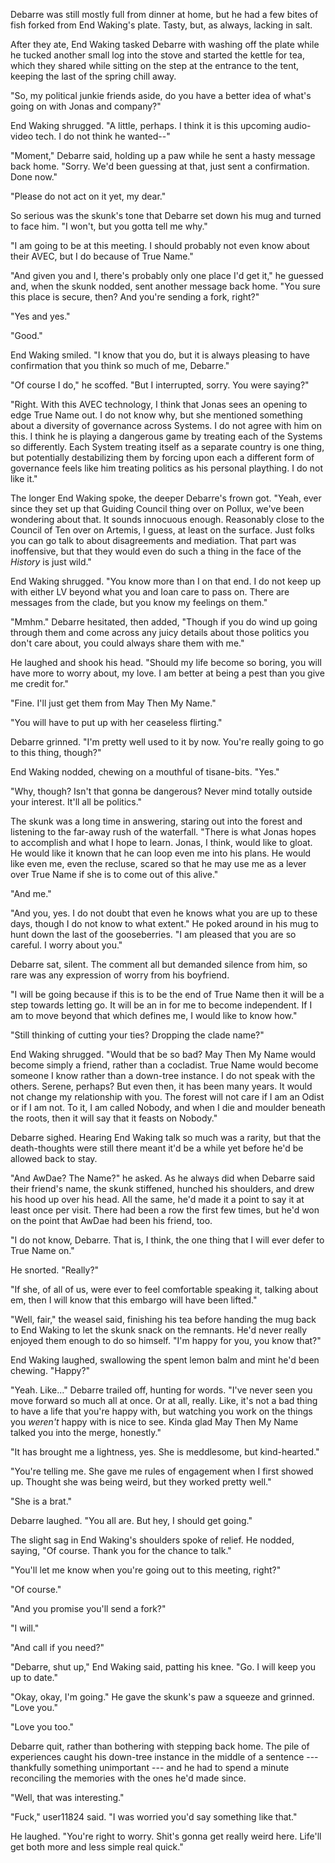 <!----->

Debarre was still mostly full from dinner at home, but he had a few bites of fish forked from End Waking's plate. Tasty, but, as always, lacking in salt.

After they ate, End Waking tasked Debarre with washing off the plate while he tucked another small log into the stove and started the kettle for tea, which they shared while sitting on the step at the entrance to the tent, keeping the last of the spring chill away.

"So, my political junkie friends aside, do you have a better idea of what's going on with Jonas and company?"

End Waking shrugged. "A little, perhaps. I think it is this upcoming audio-video tech. I do not think he wanted--"

"Moment," Debarre said, holding up a paw while he sent a hasty message back home. "Sorry. We'd been guessing at that, just sent a confirmation. Done now."

"Please do not act on it yet, my dear."

So serious was the skunk's tone that Debarre set down his mug and turned to face him. "I won't, but you gotta tell me why."

"I am going to be at this meeting. I should probably not even know about their AVEC, but I do because of True Name."

"And given you and I, there's probably only one place I'd get it," he guessed and, when the skunk nodded, sent another message back home. "You sure this place is secure, then? And you're sending a fork, right?"

"Yes and yes."

"Good."

End Waking smiled. "I know that you do, but it is always pleasing to have confirmation that you think so much of me, Debarre."

"Of course I do," he scoffed. "But I interrupted, sorry. You were saying?"

"Right. With this AVEC technology, I think that Jonas sees an opening to edge True Name out. I do not know why, but she mentioned something about a diversity of governance across Systems. I do not agree with him on this. I think he is playing a dangerous game by treating each of the Systems so differently. Each System treating itself as a separate country is one thing, but potentially destabilizing them by forcing upon each a different form of governance feels like him treating politics as his personal plaything. I do not like it."

The longer End Waking spoke, the deeper Debarre's frown got. "Yeah, ever since they set up that Guiding Council thing over on Pollux, we've been wondering about that. It sounds innocuous enough. Reasonably close to the Council of Ten over on Artemis, I guess, at least on the surface. Just folks you can go talk to about disagreements and mediation. That part was inoffensive, but that they would even do such a thing in the face of the *History* is just wild."

End Waking shrugged. "You know more than I on that end. I do not keep up with either LV beyond what you and Ioan care to pass on. There are messages from the clade, but you know my feelings on them."

"Mmhm." Debarre hesitated, then added, "Though if you do wind up going through them and come across any juicy details about those politics you don't care about, you could always share them with me."

He laughed and shook his head. "Should my life become so boring, you will have more to worry about, my love. I am better at being a pest than you give me credit for."

"Fine. I'll just get them from May Then My Name."

"You will have to put up with her ceaseless flirting."

Debarre grinned. "I'm pretty well used to it by now. You're really going to go to this thing, though?"

End Waking nodded, chewing on a mouthful of tisane-bits. "Yes."

"Why, though? Isn't that gonna be dangerous? Never mind totally outside your interest. It'll all be politics."

The skunk was a long time in answering, staring out into the forest and listening to the far-away rush of the waterfall. "There is what Jonas hopes to accomplish and what I hope to learn. Jonas, I think, would like to gloat. He would like it known that he can loop even me into his plans. He would like even me, even the recluse, scared so that he may use me as a lever over True Name if she is to come out of this alive."

"And me."

"And you, yes. I do not doubt that even he knows what you are up to these days, though I do not know to what extent." He poked around in his mug to hunt down the last of the gooseberries. "I am pleased that you are so careful. I worry about you."

Debarre sat, silent. The comment all but demanded silence from him, so rare was any expression of worry from his boyfriend.

"I will be going because if this is to be the end of True Name then it will be a step towards letting go. It will be an in for me to become independent. If I am to move beyond that which defines me, I would like to know how."

"Still thinking of cutting your ties? Dropping the clade name?"

End Waking shrugged. "Would that be so bad? May Then My Name would become simply a friend, rather than a cocladist. True Name would become someone I know rather than a down-tree instance. I do not speak with the others. Serene, perhaps? But even then, it has been many years. It would not change my relationship with you. The forest will not care if I am an Odist or if I am not. To it, I am called Nobody, and when I die and moulder beneath the roots, then it will say that it feasts on Nobody."

Debarre sighed. Hearing End Waking talk so much was a rarity, but that the death-thoughts were still there meant it'd be a while yet before he'd be allowed back to stay.

"And AwDae? The Name?" he asked. As he always did when Debarre said their friend's name, the skunk stiffened, hunched his shoulders, and drew his hood up over his head. All the same, he'd made it a point to say it at least once per visit. There had been a row the first few times, but he'd won on the point that AwDae had been his friend, too.

"I do not know, Debarre. That is, I think, the one thing that I will ever defer to True Name on."

He snorted. "Really?"

"If she, of all of us, were ever to feel comfortable speaking it, talking about em, then I will know that this embargo will have been lifted."

"Well, fair," the weasel said, finishing his tea before handing the mug back to End Waking to let the skunk snack on the remnants. He'd never really enjoyed them enough to do so himself. "I'm happy for you, you know that?"

End Waking laughed, swallowing the spent lemon balm and mint he'd been chewing. "Happy?"

"Yeah. Like..." Debarre trailed off, hunting for words. "I've never seen you move forward so much all at once. Or at all, really. Like, it's not a bad thing to have a life that you're happy with, but watching you work on the things you *weren't* happy with is nice to see. Kinda glad May Then My Name talked you into the merge, honestly."

"It has brought me a lightness, yes. She is meddlesome, but kind-hearted."

"You're telling me. She gave me rules of engagement when I first showed up. Thought she was being weird, but they worked pretty well."

"She is a brat."

Debarre laughed. "You all are. But hey, I should get going."

The slight sag in End Waking's shoulders spoke of relief. He nodded, saying, "Of course. Thank you for the chance to talk."

"You'll let me know when you're going out to this meeting, right?"

"Of course."

"And you promise you'll send a fork?"

"I will."

"And call if you need?"

"Debarre, shut up," End Waking said, patting his knee. "Go. I will keep you up to date."

"Okay, okay, I'm going." He gave the skunk's paw a squeeze and grinned. "Love you."

"Love you too."

Debarre quit, rather than bothering with stepping back home. The pile of experiences caught his down-tree instance in the middle of a sentence --- thankfully something unimportant --- and he had to spend a minute reconciling the memories with the ones he'd made since.

"Well, that was interesting."

"Fuck," user11824 said. "I was worried you'd say something like that."

He laughed. "You're right to worry. Shit's gonna get really weird here. Life'll get both more and less simple real quick."
